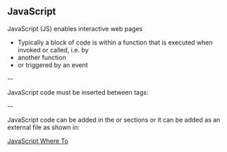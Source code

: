 ## JavaScript

JavaScript (JS) enables interactive web pages

+ Typically a block of code is within a function that is executed when invoked or called, i.e. by
+ another function
+ or triggered by an event

--

JavaScript code must be inserted between <script> and </script> tags:

--

JavaScript code can be added in the <head> or <body> sections or it can be added as an external file as shown in:

[JavaScript Where To](https://www.w3schools.com/js/js_whereto.asp)
